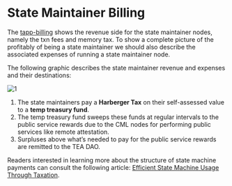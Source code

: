 # State Maintainer Billing

The [tapp-billing](tapp-billing.md) shows the revenue side for the state maintainer nodes, namely the txn fees and memory tax. To show a complete picture of the profitably of being a state maintainer we should also describe the associated expenses of running a state maintainer node.

The following graphic describes the state maintainer revenue and expenses and their destinations:

![1](https://user-images.githubusercontent.com/86096370/218186861-63a9d980-dafa-45cf-96f5-6a015d942353.png)

1. The state maintainers pay a **Harberger Tax** on their self-assessed value to a **temp treasury fund**.
1. The temp treasury fund sweeps these funds at regular intervals to the public service rewards due to the CML nodes for performing public services like remote attestation.
1. Surpluses above what’s needed to pay for the public service rewards are remitted to the TEA DAO.

Readers interested in learning more about the structure of state machine payments can consult the following article: [Efficient State Machine Usage Through Taxation](https://teaproject.medium.com/proposal-efficient-state-machine-usage-through-taxation-2010ab1b294f).
